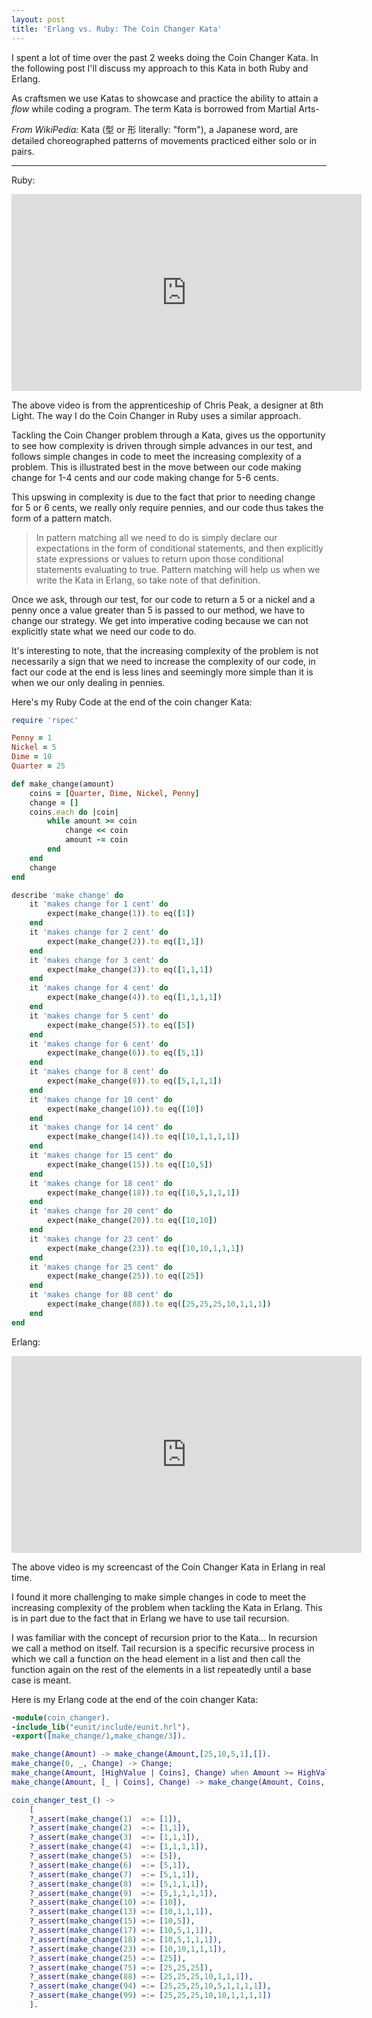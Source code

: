 ```yaml
---
layout: post
title: 'Erlang vs. Ruby: The Coin Changer Kata'
---
```


I spent a lot of time over the past 2 weeks doing the Coin Changer Kata.  In the following post I'll discuss my approach to this Kata in both Ruby and Erlang.

As craftsmen we use Katas to showcase and practice the ability to attain a _flow_ while coding a program.  The term Kata is borrowed from Martial Arts-

_From WikiPedia:_
Kata (型 or 形 literally: "form"), a Japanese word, are detailed choreographed patterns of movements practiced either solo or in pairs.

___

Ruby:
<iframe width="560" height="315" src="https://www.youtube.com/embed/4TEiV8sqikA?rel=0" frameborder="0" allowfullscreen></iframe>

The above video is from the apprenticeship of Chris Peak, a designer at 8th Light.  The way I do the Coin Changer in Ruby uses a similar approach.

Tackling the Coin Changer problem through a Kata, gives us the opportunity to see how complexity is driven through simple advances in our test, and follows simple changes in code to meet the increasing complexity of a problem.  This is illustrated best in the move between our code making change for 1-4 cents and our code making change for 5-6 cents.  

This upswing in complexity is due to the fact that prior to needing change for 5 or 6 cents, we really only require pennies, and our code thus takes the form of a pattern match.  
<blockquote>
In pattern matching all we need to do is simply declare our expectations in the form of conditional statements, and then explicitly state expressions or values to return upon those conditional statements evaluating to true.  Pattern matching will help us when we write the Kata in Erlang, so take note of that definition.     
</blockquote>
Once we ask, through our test, for our code to return a 5 or a nickel and a penny once a value greater than 5 is passed to our method, we have to change our strategy.  We get into imperative coding because we can not explicitly state what we need our code to do.  

It's interesting to note, that the increasing complexity of the problem is not necessarily a sign that we need to increase the complexity of our code, in fact our code at the end is less lines and seemingly more simple than it is when we our only dealing in pennies.

Here's my Ruby Code at the end of the coin changer Kata:

```ruby
require 'rspec'

Penny = 1
Nickel = 5
Dime = 10
Quarter = 25

def make_change(amount)
	coins = [Quarter, Dime, Nickel, Penny]
	change = []
	coins.each do |coin|
		while amount >= coin 
			change << coin
			amount -= coin
		end
	end
	change
end

describe 'make change' do 
	it 'makes change for 1 cent' do 
		expect(make_change(1)).to eq([1])
	end
	it 'makes change for 2 cent' do 
		expect(make_change(2)).to eq([1,1])
	end
	it 'makes change for 3 cent' do 
		expect(make_change(3)).to eq([1,1,1])
	end
	it 'makes change for 4 cent' do 
		expect(make_change(4)).to eq([1,1,1,1])
	end
	it 'makes change for 5 cent' do 
		expect(make_change(5)).to eq([5])
	end
	it 'makes change for 6 cent' do 
		expect(make_change(6)).to eq([5,1])
	end
	it 'makes change for 8 cent' do 
		expect(make_change(8)).to eq([5,1,1,1])
	end
	it 'makes change for 10 cent' do 
		expect(make_change(10)).to eq([10])
	end
	it 'makes change for 14 cent' do 
		expect(make_change(14)).to eq([10,1,1,1,1])
	end
	it 'makes change for 15 cent' do 
		expect(make_change(15)).to eq([10,5])
	end
	it 'makes change for 18 cent' do 
		expect(make_change(18)).to eq([10,5,1,1,1])
	end
	it 'makes change for 20 cent' do 
		expect(make_change(20)).to eq([10,10])
	end
	it 'makes change for 23 cent' do 
		expect(make_change(23)).to eq([10,10,1,1,1])
	end
	it 'makes change for 25 cent' do 
		expect(make_change(25)).to eq([25])
	end
	it 'makes change for 88 cent' do 
		expect(make_change(88)).to eq([25,25,25,10,1,1,1])
	end
end
```

Erlang:
<iframe width="560" height="315" src="https://www.youtube.com/embed/dNllpVZt_Ks?rel=0" frameborder="0" allowfullscreen></iframe>

The above video is my screencast of the Coin Changer Kata in Erlang in real time.  

I found it more challenging to make simple changes in code to meet the increasing complexity of the problem when tackling the Kata in Erlang.  This is in part due to the fact that in Erlang we have to use tail recursion.   

I was familiar with the concept of recursion prior to the Kata... In recursion we call a method on itself.  Tail recursion is a specific recursive process in which we call a function on the head element in a list and then call the function again on the rest of the elements in a list repeatedly until a base case is meant.

Here is my Erlang code at the end of the coin changer Kata:

```erlang
-module(coin_changer).
-include_lib("eunit/include/eunit.hrl").
-export([make_change/1,make_change/3]).

make_change(Amount) -> make_change(Amount,[25,10,5,1],[]).
make_change(0, _, Change) -> Change;
make_change(Amount, [HighValue | Coins], Change) when Amount >= HighValue -> make_change(Amount-HighValue, [HighValue] ++ Coins, Change ++ [HighValue]);
make_change(Amount, [_ | Coins], Change) -> make_change(Amount, Coins, Change).

coin_changer_test_() ->
	[
	?_assert(make_change(1)  =:= [1]), 
	?_assert(make_change(2)  =:= [1,1]),
	?_assert(make_change(3)  =:= [1,1,1]),
	?_assert(make_change(4)  =:= [1,1,1,1]),
	?_assert(make_change(5)  =:= [5]),
	?_assert(make_change(6)  =:= [5,1]),
	?_assert(make_change(7)  =:= [5,1,1]),
	?_assert(make_change(8)  =:= [5,1,1,1]),
	?_assert(make_change(9)  =:= [5,1,1,1,1]),
	?_assert(make_change(10) =:= [10]),
	?_assert(make_change(13) =:= [10,1,1,1]),
	?_assert(make_change(15) =:= [10,5]),
	?_assert(make_change(17) =:= [10,5,1,1]),
	?_assert(make_change(18) =:= [10,5,1,1,1]),
	?_assert(make_change(23) =:= [10,10,1,1,1]),
	?_assert(make_change(25) =:= [25]),
	?_assert(make_change(75) =:= [25,25,25]),
	?_assert(make_change(88) =:= [25,25,25,10,1,1,1]),
	?_assert(make_change(94) =:= [25,25,25,10,5,1,1,1,1]),
	?_assert(make_change(99) =:= [25,25,25,10,10,1,1,1,1])
	].
```   



